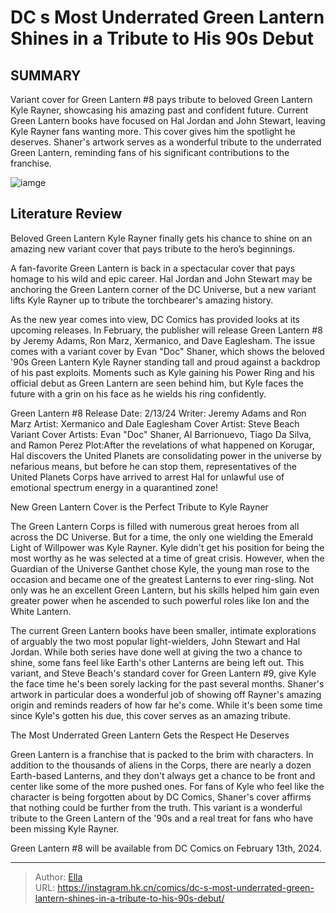 # DC s Most Underrated Green Lantern Shines in a Tribute to His  90s Debut


## SUMMARY 



  Variant cover for Green Lantern #8 pays tribute to beloved Green Lantern Kyle Rayner, showcasing his amazing past and confident future.   Current Green Lantern books have focused on Hal Jordan and John Stewart, leaving Kyle Rayner fans wanting more. This cover gives him the spotlight he deserves.   Shaner&#39;s artwork serves as a wonderful tribute to the underrated Green Lantern, reminding fans of his significant contributions to the franchise.  

![iamge](https://static1.srcdn.com/wordpress/wp-content/uploads/2023/12/green-lantern-kyle-rayner-shaner-cover-featured.jpg)

## Literature Review

Beloved Green Lantern Kyle Rayner finally gets his chance to shine on an amazing new variant cover that pays tribute to the hero’s beginnings.




A fan-favorite Green Lantern is back in a spectacular cover that pays homage to his wild and epic career. Hal Jordan and John Stewart may be anchoring the Green Lantern corner of the DC Universe, but a new variant lifts Kyle Rayner up to tribute the torchbearer&#39;s amazing history.




As the new year comes into view, DC Comics has provided looks at its upcoming releases. In February, the publisher will release Green Lantern #8 by Jeremy Adams, Ron Marz, Xermanico, and Dave Eaglesham. The issue comes with a variant cover by Evan &#34;Doc&#34; Shaner, which shows the beloved &#39;90s Green Lantern Kyle Rayner standing tall and proud against a backdrop of his past exploits. Moments such as Kyle gaining his Power Ring and his official debut as Green Lantern are seen behind him, but Kyle faces the future with a grin on his face as he wields his ring confidently.



          



  Green Lantern #8   Release Date: 2/13/24   Writer: Jeremy Adams and Ron Marz   Artist: Xermanico and Dale Eaglesham   Cover Artist: Steve Beach   Variant Cover Artists: Evan &#34;Doc&#34; Shaner, Al Barrionuevo, Tiago Da Silva, and Ramon Perez   Plot:After the revelations of what happened on Korugar, Hal discovers the United Planets are consolidating power in the universe by nefarious means, but before he can stop them, representatives of the United Planets Corps have arrived to arrest Hal for unlawful use of emotional spectrum energy in a quarantined zone!  





 New Green Lantern Cover is the Perfect Tribute to Kyle Rayner 
          

The Green Lantern Corps is filled with numerous great heroes from all across the DC Universe. But for a time, the only one wielding the Emerald Light of Willpower was Kyle Rayner. Kyle didn&#39;t get his position for being the most worthy as he was selected at a time of great crisis. However, when the Guardian of the Universe Ganthet chose Kyle, the young man rose to the occasion and became one of the greatest Lanterns to ever ring-sling. Not only was he an excellent Green Lantern, but his skills helped him gain even greater power when he ascended to such powerful roles like Ion and the White Lantern.

The current Green Lantern books have been smaller, intimate explorations of arguably the two most popular light-wielders, John Stewart and Hal Jordan. While both series have done well at giving the two a chance to shine, some fans feel like Earth&#39;s other Lanterns are being left out. This variant, and Steve Beach&#39;s standard cover for Green Lantern #9, give Kyle the face time he&#39;s been sorely lacking for the past several months. Shaner&#39;s artwork in particular does a wonderful job of showing off Rayner&#39;s amazing origin and reminds readers of how far he&#39;s come. While it&#39;s been some time since Kyle&#39;s gotten his due, this cover serves as an amazing tribute.






 The Most Underrated Green Lantern Gets the Respect He Deserves 


          

Green Lantern is a franchise that is packed to the brim with characters. In addition to the thousands of aliens in the Corps, there are nearly a dozen Earth-based Lanterns, and they don&#39;t always get a chance to be front and center like some of the more pushed ones. For fans of Kyle who feel like the character is being forgotten about by DC Comics, Shaner&#39;s cover affirms that nothing could be further from the truth. This variant is a wonderful tribute to the Green Lantern of the &#39;90s and a real treat for fans who have been missing Kyle Rayner.

Green Lantern #8 will be available from DC Comics on February 13th, 2024.



---

> Author: [Ella](https://instagram.hk.cn/)  
> URL: https://instagram.hk.cn/comics/dc-s-most-underrated-green-lantern-shines-in-a-tribute-to-his-90s-debut/  

